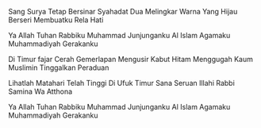 Sang Surya Tetap Bersinar
Syahadat Dua Melingkar
Warna Yang Hijau Berseri
Membuatku Rela Hati

Ya Allah Tuhan Rabbiku
Muhammad Junjunganku
Al Islam Agamaku
Muhammadiyah Gerakanku

Di Timur fajar Cerah Gemerlapan
Mengusir Kabut Hitam
Menggugah Kaum Muslimin
Tinggalkan Peraduan

Lihatlah Matahari Telah Tinggi
Di Ufuk Timur Sana
Seruan Illahi Rabbi
Samina Wa Atthona

Ya Allah Tuhan Rabbiku
Muhammad Junjunganku
Al Islam Agamaku
Muhammadiyah Gerakanku